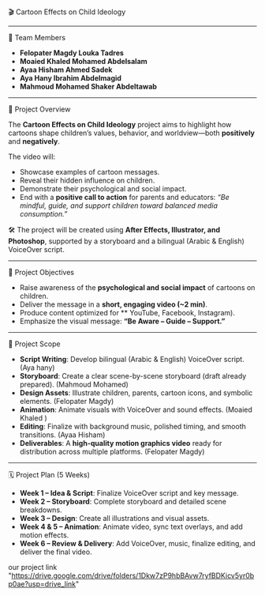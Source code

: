    🎬 Cartoon Effects on Child Ideology 

  ---
  
   👥 Team Members
  
  * **Felopater Magdy Louka Tadres**
  * **Moaied Khaled Mohamed Abdelsalam**
  * **Ayaa Hisham Ahmed Sadek**
  * **Aya Hany Ibrahim Abdelmagid**
  * **Mahmoud Mohamed Shaker Abdeltawab**
  
  ---
  
  📌 Project Overview
  
  The **Cartoon Effects on Child Ideology** project aims to highlight how cartoons shape children’s values, behavior, and worldview—both **positively** and **negatively**.
  
  The video will:
  
  * Showcase examples of cartoon messages.
  * Reveal their hidden influence on children.
  * Demonstrate their psychological and social impact.
  * End with a **positive call to action** for parents and educators: *“Be mindful, guide, and support children toward balanced media consumption.”*
  
  🛠️ The project will be created using **After Effects, Illustrator, and Photoshop**, supported by a storyboard and a bilingual (Arabic & English) VoiceOver script.
  
  ---
  
 🎯 Project Objectives
  
  * Raise awareness of the **psychological and social impact** of cartoons on children.
  * Deliver the message in a **short, engaging video (\~2 min)**.
  * Produce content optimized for ** YouTube, Facebook, Instagram).
  * Emphasize the visual message: **“Be Aware – Guide – Support.”**
  
  ---
  
  📂 Project Scope
  
  * **Script Writing**: Develop bilingual (Arabic & English) VoiceOver script. (Aya hany)
  * **Storyboard**: Create a clear scene-by-scene storyboard (draft already prepared). (Mahmoud Mohamed)
  * **Design Assets**: Illustrate children, parents, cartoon icons, and symbolic elements. (Felopater Magdy)
  * **Animation**: Animate visuals with VoiceOver and sound effects. (Moaied Khaled )
  * **Editing**: Finalize with background music, polished timing, and smooth transitions. (Ayaa Hisham)
  * **Deliverables**: A **high-quality motion graphics video** ready for distribution across multiple platforms. (Felopater Magdy)
  
  ---
  
  🗓️ Project Plan (5 Weeks)
  
  * **Week 1 – Idea & Script**: Finalize VoiceOver script and key message.
  * **Week 2 – Storyboard**: Complete storyboard and detailed scene breakdowns.
  * **Week 3 – Design**: Create all illustrations and visual assets.
  * **Week 4 & 5 – Animation**: Animate video, sync text overlays, and add motion effects.
  * **Week 6 – Review & Delivery**: Add VoiceOver, music, finalize editing, and deliver the final video.

our project link "https://drive.google.com/drive/folders/1Dkw7zP9hbBAvw7ryfBDKicv5yr0bp0ae?usp=drive_link"

